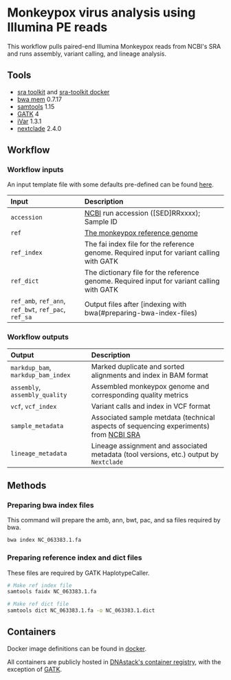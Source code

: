 # Monkeypox virus analysis using Illumina PE reads

This workflow pulls paired-end Illumina Monkeypox reads from NCBI's SRA and runs assembly, variant calling, and lineage analysis.


## Tools

- [sra toolkit](https://github.com/ncbi/sra-tools) and [sra-toolkit docker](https://github.com/DNAstack/covid-processing-pipeline/tree/master/dockerfiles)
- [bwa mem](https://github.com/lh3/bwa) 0.7.17
- [samtools](https://github.com/samtools/samtools) 1.15
- [GATK](https://github.com/broadinstitute/gatk) 4
- [iVar](https://github.com/andersen-lab/ivar) 1.3.1
- [nextclade](https://github.com/nextstrain/nextclade) 2.4.0


## Workflow

### Workflow inputs

An input template file with some defaults pre-defined can be found
[here](https://github.com/DNAstack/monkeypox-processing-pipeline/blob/add_monkeypox_workflow/workflows/illumina_PE/inputs.json).
   
| Input | Description |
|:-|:-|
| `accession` | [NCBI](https://www.ncbi.nlm.nih.gov/sra/?term=%22Monkeypox+virus%22%5Borgn%3A__txid10244%5D) run accession ([SED]RRxxxx); Sample ID |
| `ref` | [The monkeypox reference genome](https://www.ncbi.nlm.nih.gov/nuccore/NC_063383.1/) |
| `ref_index` | The fai index file for the reference genome. Required input for variant calling with GATK |
| `ref_dict` | The dictionary file for the reference genome. Required input for variant calling with GATK |
| `ref_amb`, `ref_ann`, `ref_bwt`, `ref_pac`, `ref_sa` | Output files after [indexing with bwa(#preparing-bwa-index-files) |


### Workflow outputs
   
| Output | Description |
|:-|:-|
| `markdup_bam`, `markdup_bam_index` | Marked duplicate and sorted alignments and index in BAM format |
| `assembly`, `assembly_quality` | Assembled monkeypox genome and corresponding quality metrics |
| `vcf`, `vcf_index` | Variant calls and index in VCF format |
| `sample_metadata` | Associated sample metdata (technical aspects of sequencing experiments) from [NCBI SRA](https://www.ncbi.nlm.nih.gov/sra) |
| `lineage_metadata` | Lineage assignment and associated metadata (tool versions, etc.) output by `Nextclade` |


## Methods

### Preparing bwa index files

This command will prepare the amb, ann, bwt, pac, and sa files required by bwa.

```bash
bwa index NC_063383.1.fa
```

### Preparing reference index and dict files

These files are required by GATK HaplotypeCaller.

```bash
# Make ref index file
samtools faidx NC_063383.1.fa

# Make ref dict file
samtools dict NC_063383.1.fa -o NC_063383.1.dict
```


## Containers

Docker image definitions can be found in
[docker](https://github.com/DNAstack/monkeypox-processing-pipeline/tree/add_monkeypox_workflow/docker).

All containers are publicly hosted in [DNAstack's container registry](https://hub.docker.com/u/dnastack), with the exception of
[GATK](https://hub.docker.com/r/broadinstitute/gatk/).
